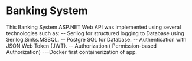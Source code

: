 # Banking System

This Banking System ASP.NET Web API was implemented using several technologies such as:
-- Serilog for structured logging to Database using Serilog.Sinks.MSSQL.
-- Postgre SQL for Database.
-- Authentication with JSON Web Token (JWT).
-- Authorization ( Permission-based Authorization)
---Docker first containerization of app.
